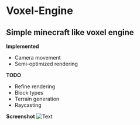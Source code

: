 # Voxel-Engine

## Simple minecraft like voxel engine

**Implemented**
- Camera movement
- Semi-optimized rendering

**TODO**
- Refine rendering
- Block types
- Terrain generation
- Raycasting

**Screenshot**
![Text](https://user-images.githubusercontent.com/30623271/35760313-6a5d8670-0890-11e8-9fca-725de6061378.png)
